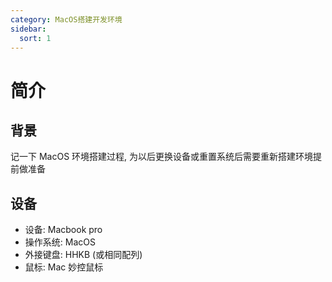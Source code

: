 ```yaml
---
category: MacOS搭建开发环境
sidebar:
  sort: 1
---
```


# 简介

## 背景

记一下 MacOS 环境搭建过程, 为以后更换设备或重置系统后需要重新搭建环境提前做准备

## 设备

- 设备: Macbook pro
- 操作系统: MacOS
- 外接键盘: HHKB (或相同配列)
- 鼠标: Mac 妙控鼠标
